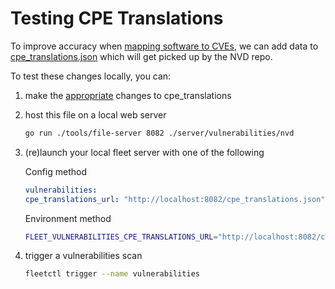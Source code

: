 # Testing CPE Translations

To improve accuracy when [mapping software to CVEs](../../../docs/Using%20Fleet/Vulnerability-Processing.md), we can add data to [cpe_translations.json](./cpe_translations.json) which
will get picked up by the NVD repo.

To test these changes locally, you can:

1. make the [appropriate](../../../docs/Using%20Fleet/Vulnerability-Processing.md#Improving-accuracy) changes to cpe_translations

2. host this file on a local web server

    ```bash
    go run ./tools/file-server 8082 ./server/vulnerabilities/nvd
    ```

3. (re)launch your local fleet server with one of the following

    Config method
    ```yaml
    vulnerabilities:
    cpe_translations_url: "http://localhost:8082/cpe_translations.json"
    ```

    
    Environment method
    ```bash
    FLEET_VULNERABILITIES_CPE_TRANSLATIONS_URL="http://localhost:8082/cpe_translations.json" ./build/fleet serve --dev --dev_license --logging_debug
    ```

4. trigger a vulnerabilities scan

    ```bash
    fleetctl trigger --name vulnerabilities
    ```
